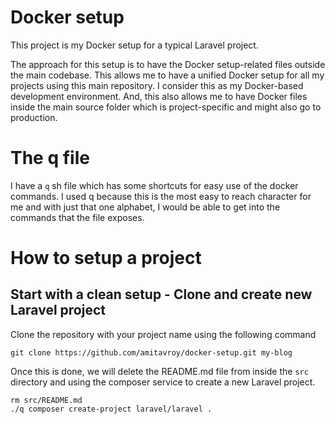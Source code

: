 # Docker setup

This project is my Docker setup for a typical Laravel project.

The approach for this setup is to have the Docker setup-related files outside the main codebase. This allows me to have a unified Docker setup for all my projects using this main repository. I consider this as my Docker-based development environment. And, this also allows me to have Docker files inside the main source folder which is project-specific and might also go to production.

# The q file

I have a `q` sh file which has some shortcuts for easy use of the docker commands. I used q because this is the most easy to reach character for me and with just that one alphabet, I would be able to get into the commands that the file exposes.

# How to setup a project

## Start with a clean setup - Clone and create new Laravel project

Clone the repository with your project name using the following command

```
git clone https://github.com/amitavroy/docker-setup.git my-blog
```

Once this is done, we will delete the README.md file from inside the `src` directory and using the composer service to create a new Laravel project.

```
rm src/README.md
./q composer create-project laravel/laravel .
```
